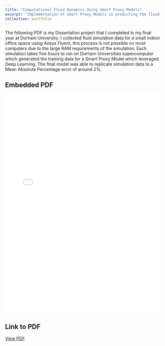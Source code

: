 ```yaml
---
title: "Computational Fluid Dynamics Using Smart Proxy Models"
excerpt: "Implementation of Smart Proxy Models in predicting the fluid velocity field of an indoor enviornment<br/><img src='/images/Inlet.png'>"
collection: portfolio
---
```

The following PDF is my Dissertation project that I completed in my final year at Durham University. I collected fluid simulation data for a small indoor office space using Ansys Fluent, this process is not possible on most computers due to the large RAM requirements of the simulation. Each simulation takes five hours to run on Durham Universities supercomputer which generated the training data for a Smart Proxy Model which leveraged Deep Learning. The final model was able to replicate simulation data to a Mean Absolute Percentage error of around 2%.
## Embedded PDF

<div class="pdf-container">
    <iframe src="/files/Research_Paper.pdf"></iframe>
</div>

## Link to PDF

[View PDF](files/Research_Paper.pdf)

<style>
.pdf-container {
    position: relative;
    width: 100%;
    height: 0;
    padding-bottom: 141.67%; /* 900 / 1100 = 0.8181, so 141.67% for height to width ratio */
}

.pdf-container iframe {
    position: absolute;
    top: 0;
    left: 0;
    width: 100%;
    height: 100%;
    border: none;
}

@media (max-width: 768px) {
    .pdf-container {
        padding-bottom: 200%; /* Adjust the aspect ratio for mobile view */
    }
}
</style>
